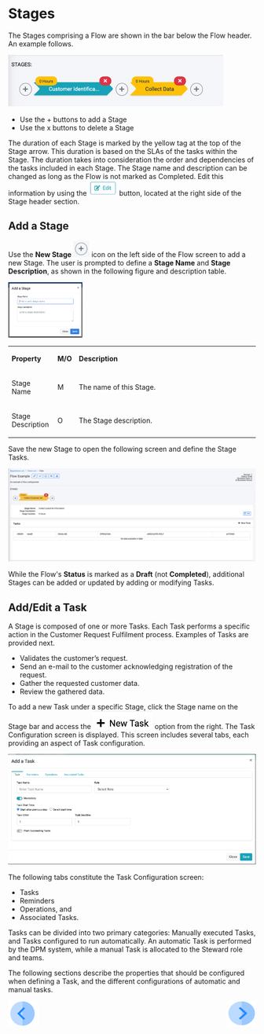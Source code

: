 # Stages

The Stages comprising a Flow are shown in the bar below the Flow header. An example follows.  

 ![image](/articles/DPM/images/Figure_11_Flow_Stages.png)

- Use the + buttons to add a Stage
- Use the x buttons to delete a Stage

The duration of each Stage is marked by the yellow tag at the top of the Stage arrow. This duration is based on the SLAs of the tasks within the Stage. The duration takes into consideration the order and dependencies of the tasks included in each Stage.
The Stage name and description can be changed as long as the Flow is not marked as Completed. Edit this information by using the   ![image](/articles/DPM/images/Figure_11a_edit_stage_icon.png) button, located at the right side of the Stage header section. 

## Add a Stage

Use the <b>New Stage</b> ![image](/articles/DPM/images/Figure_8a_plus_icon.png) icon on the left side of the Flow screen to add a new Stage. The user is prompted to define a <b>Stage Name</b> and <b>Stage Description</b>, as shown in the following figure and description table.

 <img src="../images/Figure_9_Adding_a_new_Stage.png" width="30%" height="30%">


<table>
<tbody>
<tr>
<td width="85">
<p><strong>Property</strong></p>
</td>
<td width="30">
<p><strong>M/O</strong></p>
</td>
<td width="785">
<p><strong>Description</strong></p>
</td>
</tr>
<tr>
<td width="85">
<p>Stage Name</p>
</td>
<td width="30">
<p>M</p>
</td>
<td width="785">
<p>The name of this Stage.</p>
</td>
</tr>
<tr>
<td width="85">
<p>Stage Description</p>
</td>
<td width="30">
<p>O</p>
</td>
<td width="785">
<p>The Stage description.</p>
</td>
</tr>
</tbody>
</table>

Save the new Stage to open the following screen and define the Stage Tasks. 

 ![image](/articles/DPM/images/Figure_9_Flow_with_a_new_stage_screen.png)

While the Flow's <b>Status</b> is marked as a <b>Draft</b> (not <b>Completed</b>), additional Stages can be added or updated by adding or modifying Tasks. 


## Add/Edit a Task

A Stage is composed of one or more Tasks. Each Task performs a specific action in the Customer Request Fulfilment process. Examples of Tasks are provided next.

- Validates the customer’s request.
- Send an e-mail  to the customer acknowledging registration of the request.
- Gather the requested customer data.
- Review the gathered data.

To add a new Task under a specific Stage, click the Stage name on the Stage bar and access the  ![image](/articles/DPM/images/Figure_12a_new_task_icon.png) option from the right. 
The Task Configuration screen is displayed. This screen includes several tabs, each providing an aspect of Task configuration.

![image](/articles/DPM/images/Figure_12_Add_Edit_a_Task_screen.png)

The following tabs constitute the Task Configuration screen:
- Tasks
- Reminders
- Operations, and 
- Associated Tasks. 

Tasks can be divided into two primary categories: Manually executed Tasks, and Tasks configured to run automatically. An automatic Task is performed by the DPM system, while a manual Task is allocated to the Steward role and teams. 

The following sections describe the properties that should be configured when defining a Task, and the different configurations of automatic and manual tasks. 



[![Previous](/articles/DPM/images/Previous.png)](/articles/DPM/02_Admin_Module/03_Flows.md)[<img align="right" width="60" height="54" src="/articles/DPM/images/Next.png">](/articles/DPM/02_Admin_Module/05_Tasks.md)
